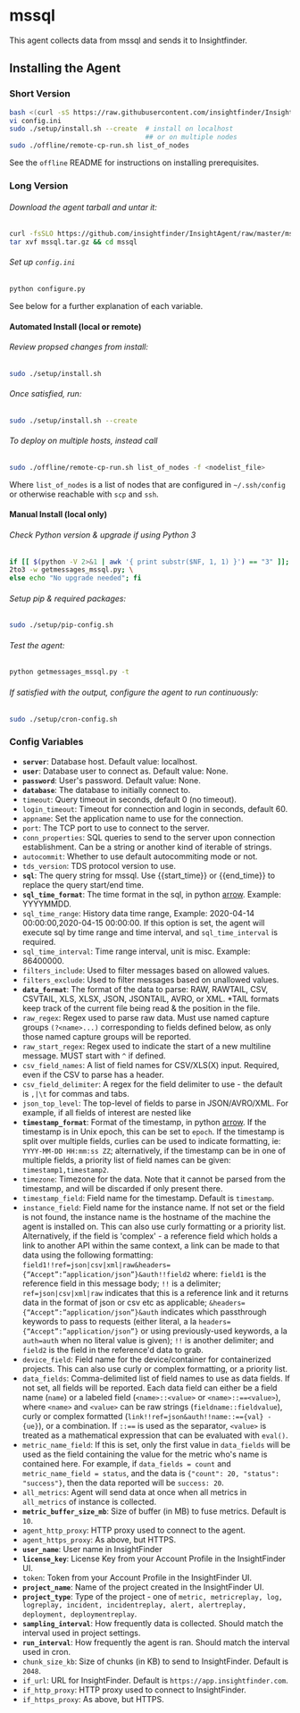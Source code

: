 # mssql
This agent collects data from mssql and sends it to Insightfinder.
## Installing the Agent

### Short Version
```bash
bash <(curl -sS https://raw.githubusercontent.com/insightfinder/InsightAgent/master/utils/fetch-agent.sh) mssql && cd mssql
vi config.ini
sudo ./setup/install.sh --create  # install on localhost
                                  ## or on multiple nodes
sudo ./offline/remote-cp-run.sh list_of_nodes
```

See the `offline` README for instructions on installing prerequisites.

### Long Version
###### Download the agent tarball and untar it:
```bash
curl -fsSLO https://github.com/insightfinder/InsightAgent/raw/master/mssql/mssql.tar.gz
tar xvf mssql.tar.gz && cd mssql
```

###### Set up `config.ini`
```bash
python configure.py
```
See below for a further explanation of each variable. 

#### Automated Install (local or remote)
###### Review propsed changes from install:
```bash
sudo ./setup/install.sh
```

###### Once satisfied, run:
```bash
sudo ./setup/install.sh --create
```

###### To deploy on multiple hosts, instead call 
```bash
sudo ./offline/remote-cp-run.sh list_of_nodes -f <nodelist_file>
```
Where `list_of_nodes` is a list of nodes that are configured in `~/.ssh/config` or otherwise reachable with `scp` and `ssh`.

#### Manual Install (local only)
###### Check Python version & upgrade if using Python 3
```bash
if [[ $(python -V 2>&1 | awk '{ print substr($NF, 1, 1) }') == "3" ]]; then \
2to3 -w getmessages_mssql.py; \
else echo "No upgrade needed"; fi
```

###### Setup pip & required packages:
```bash
sudo ./setup/pip-config.sh
```

###### Test the agent:
```bash
python getmessages_mssql.py -t
```

###### If satisfied with the output, configure the agent to run continuously:
```bash
sudo ./setup/cron-config.sh
```

### Config Variables
* **`server`**: Database host. Default value: localhost.
* **`user`**: Database user to connect as. Default value: None.
* **`password`**: User's password. Default value: None.
* **`database`**: The database to initially connect to.
* `timeout`: Query timeout in seconds, default 0 (no timeout).
* `login_timeout`: Timeout for connection and login in seconds, default 60.
* `appname`: Set the application name to use for the connection.
* `port`: The TCP port to use to connect to the server.
* `conn_properties`: SQL queries to send to the server upon connection establishment. Can be a string or another kind of iterable of strings.
* `autocommit`: Whether to use default autocommiting mode or not.
* `tds_version`: TDS protocol version to use.
* **`sql`**: The query string for mssql. Use {{start_time}} or {{end_time}} to replace the query start/end time.
* **`sql_time_format`**: The time format in the sql, in python [arrow](https://arrow.readthedocs.io/en/latest/#supported-tokens). Example: YYYYMMDD.
* `sql_time_range`: History data time range, Example: 2020-04-14 00:00:00,2020-04-15 00:00:00. If this option is set, the agent will execute sql by time range and time interval, and `sql_time_interval` is required. 
* `sql_time_interval`: Time range interval, unit is misc. Example: 86400000.
* `filters_include`: Used to filter messages based on allowed values.
* `filters_exclude`: Used to filter messages based on unallowed values.
* **`data_format`**: The format of the data to parse: RAW, RAWTAIL, CSV, CSVTAIL, XLS, XLSX, JSON, JSONTAIL, AVRO, or XML. \*TAIL formats keep track of the current file being read & the position in the file.
* `raw_regex`: Regex used to parse raw data. Must use named capture groups `(?<name>...)` corresponding to fields defined below, as only those named capture groups will be reported.
* `raw_start_regex`: Regex used to indicate the start of a new multiline message. MUST start with `^` if defined.
* `csv_field_names`: A list of field names for CSV/XLS(X) input. Required, even if the CSV to parse has a header.
* `csv_field_delimiter`: A regex for the field delimiter to use - the default is `,|\t` for commas and tabs.
* `json_top_level`: The top-level of fields to parse in JSON/AVRO/XML. For example, if all fields of interest are nested like 
* **`timestamp_format`**: Format of the timestamp, in python [arrow](https://arrow.readthedocs.io/en/latest/#supported-tokens). If the timestamp is in Unix epoch, this can be set to `epoch`. If the timestamp is split over multiple fields, curlies can be used to indicate formatting, ie: `YYYY-MM-DD HH:mm:ss ZZ`; alternatively, if the timestamp can be in one of multiple fields, a priority list of field names can be given: `timestamp1,timestamp2`.
* `timezone`: Timezone for the data. Note that it cannot be parsed from the timestamp, and will be discarded if only present there.
* `timestamp_field`: Field name for the timestamp. Default is `timestamp`.
* `instance_field`: Field name for the instance name. If not set or the field is not found, the instance name is the hostname of the machine the agent is installed on. This can also use curly formatting or a priority list. Alternatively, if the field is 'complex' - a reference field which holds a link to another API within the same context, a link can be made to that data using the following formatting: `field1!!ref=json|csv|xml|raw&headers={“Accept”:”application/json”}&auth!!field2` where: `field1` is the reference field in this message body; `!!` is a delimiter; `ref=json|csv|xml|raw` indicates that this is a reference link and it returns data in the format of json or csv etc as applicable; `&headers={“Accept”:”application/json”}&auth` indicates which passthrough keywords to pass to requests (either literal, a la `headers={“Accept”:”application/json”}` or using previously-used keywords, a la `auth=auth` when no literal value is given); `!!` is another delimiter; and `field2` is the field in the reference'd data to grab.
* `device_field`: Field name for the device/container for containerized projects. This can also use curly or complex formatting, or a priority list.
* `data_fields`: Comma-delimited list of field names to use as data fields. If not set, all fields will be reported. Each data field can either be a field name (`name`) or a labeled field (`<name>::<value>` or `<name>::==<value>`), where `<name>` and `<value>` can be raw strings (`fieldname::fieldvalue`), curly or complex formatted (`link!!ref=json&auth!!name::=={val} - {ue}`), or a combination. If `::==` is used as the separator, `<value>` is treated as a mathematical expression that can be evaluated with `eval()`.
* `metric_name_field`: If this is set, only the first value in `data_fields` will be used as the field containing the value for the metric who's name is contained here. For example, if `data_fields = count` and `metric_name_field = status`, and the data is `{"count": 20, "status": "success"}`, then the data reported will be `success: 20`.
* `all_metrics`: Agent will send data at once when all metrics in `all_metrics` of instance is collected.
* **`metric_buffer_size_mb`**: Size of buffer (in MB) to fuse metrics. Default is `10`.
* `agent_http_proxy`: HTTP proxy used to connect to the agent.
* `agent_https_proxy`: As above, but HTTPS.
* **`user_name`**: User name in InsightFinder
* **`license_key`**: License Key from your Account Profile in the InsightFinder UI. 
* `token`: Token from your Account Profile in the InsightFinder UI. 
* **`project_name`**: Name of the project created in the InsightFinder UI. 
* **`project_type`**: Type of the project - one of `metric, metricreplay, log, logreplay, incident, incidentreplay, alert, alertreplay, deployment, deploymentreplay`.
* **`sampling_interval`**: How frequently data is collected. Should match the interval used in project settings.
* **`run_interval`**: How frequently the agent is ran. Should match the interval used in cron.
* `chunk_size_kb`: Size of chunks (in KB) to send to InsightFinder. Default is `2048`.
* `if_url`: URL for InsightFinder. Default is `https://app.insightfinder.com`.
* `if_http_proxy`: HTTP proxy used to connect to InsightFinder.
* `if_https_proxy`: As above, but HTTPS.
